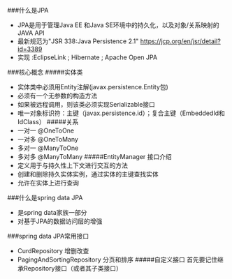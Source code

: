 ###什么是JPA
* JPA是用于管理Java EE 和Java SE环境中的持久化，以及对象/关系映射的JAVA API
* 最新规范为"JSR 338:Java Persistence 2.1" https://jcp.org/en/jsr/detail?id=3389
* 实现 :EclipseLink ; Hibernate ; Apache Open JPA

###核心概念
#####实体类
* 实体类中必须用Entity注解(javax.persistence.Entity包)
* 必须有一个无参数的构造方法
* 如果被远程调用，则该类必须实现Serializable接口
* 唯一对象标识符：主键（javax.persistence.id）；复合主键（EmbeddedId和IdClass）
#####关系
* 一对一 @OneToOne
* 一对多 @OneToMany
* 多对一 @ManyToOne
* 多对多 @ManyToMany
#####EntityManager 接口介绍
* 定义用于与持久性上下文进行交互的方法
* 创建和删除持久实体实例，通过实体的主键查找实体
* 允许在实体上进行查询


###什么是spring data JPA
* 是spring data家族一部分
* 对基于JPA的数据访问层的增强

###spring data JPA常用接口
* CurdRepository 增删改查
* PagingAndSortingRepository 分页和排序
#####自定义接口
首先要记住继承Repository接口（或者其子类接口）















